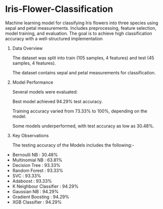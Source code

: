 # Iris-Flower-Classification
Machine learning model for classifying Iris flowers into three species using sepal and petal measurements. Includes preprocessing, feature selection, model training, and evaluation. The goal is to achieve high classification accuracy with a well-structured implementation

1. Data Overview
   
   The dataset was split into train (105 samples, 4 features) and test (45 samples, 4 features).

   The dataset contains sepal and petal measurements for classification.

2. Model Performance
   
   Several models were evaluated:

   Best model achieved 94.29% test accuracy.

   Training accuracy varied from 73.33% to 100%, depending on the model.

   Some models underperformed, with test accuracy as low as 30.48%.

3. Key Observations
   
   The testing accuracy of the Models includes the following:-
- Bernoulli NB : 30.48%
- Multinomial NB : 63.81%
- Decision Tree : 93.33%
- Random Forest : 93.33%
- SVC : 93.33%
- Adaboost : 93.33%
- K Neighbour Classifier : 94.29%
- Gaussian NB : 94.29%
- Gradient Boosting : 94.29%
- XGB Classifier : 94.29%


